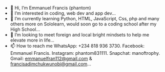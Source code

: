 - 👋 Hi, I’m Emmanuel Francis (phantom)
- 👀 I’m interested in coding, web dev and app dev...
- 🌱 I’m currently learning Python, HTML, JavaScript,  Css, php and many others more on Sololearn, would soon go to a coding school after my High School...
- 💞️ I’m looking to meet foreign and local bright mindsets to help me elevate more in life...
- 📫 How to reach me WhatsApp: +234 818 936 3730. Facebook: Emmanuel Francis. Instagram: phantom831111. Snapchat: manoftrophy. Gmail: emmanuelfran112@gmail.com & francisadimchukwunobi@gmail.com...

<!---
Phan1tom12/Phan1tom12 is a ✨ special ✨ repository because its `README.md` (this file) appears on your GitHub profile.
You can click the Preview link to take a look at your changes.
--->
